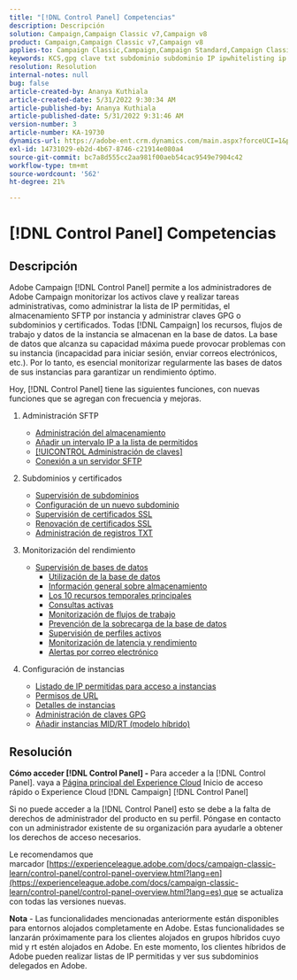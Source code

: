 ```yaml
---
title: "[!DNL Control Panel] Competencias"
description: Descripción
solution: Campaign,Campaign Classic v7,Campaign v8
product: Campaign,Campaign Classic v7,Campaign v8
applies-to: Campaign Classic,Campaign,Campaign Standard,Campaign Classic v7,Campaign v8
keywords: KCS,gpg clave txt subdominio subdominio IP ipwhitelisting ip lista ip permitir lista de delegación de flujo de trabajo csr ssl sftp txt url control de rendimiento de permisos
resolution: Resolution
internal-notes: null
bug: false
article-created-by: Ananya Kuthiala
article-created-date: 5/31/2022 9:30:34 AM
article-published-by: Ananya Kuthiala
article-published-date: 5/31/2022 9:31:46 AM
version-number: 3
article-number: KA-19730
dynamics-url: https://adobe-ent.crm.dynamics.com/main.aspx?forceUCI=1&pagetype=entityrecord&etn=knowledgearticle&id=6454a850-c4e0-ec11-bb3d-000d3a33df98
exl-id: 14731029-eb2d-4b67-8746-c21914e080a4
source-git-commit: bc7a8d555cc2aa981f00aeb54cac9549e7904c42
workflow-type: tm+mt
source-wordcount: '562'
ht-degree: 21%

---
```


# [!DNL Control Panel] Competencias

## Descripción

Adobe Campaign [!DNL Control Panel] permite a los administradores de Adobe Campaign monitorizar los activos clave y realizar tareas administrativas, como administrar la lista de IP permitidas, el almacenamiento SFTP por instancia y administrar claves GPG o subdominios y certificados. Todas [!DNL Campaign] los recursos, flujos de trabajo y datos de la instancia se almacenan en la base de datos. La base de datos que alcanza su capacidad máxima puede provocar problemas con su instancia (incapacidad para iniciar sesión, enviar correos electrónicos, etc.). Por lo tanto, es esencial monitorizar regularmente las bases de datos de sus instancias para garantizar un rendimiento óptimo.

Hoy, [!DNL Control Panel] tiene las siguientes funciones, con nuevas funciones que se agregan con frecuencia y mejoras.

1. Administración SFTP

   - [Administración del almacenamiento](https://experienceleague.adobe.com/docs/control-panel/using/sftp-management/sftp-storage-management.html?lang=en)
   - [Añadir un intervalo IP a la lista de permitidos](https://experienceleague.adobe.com/docs/control-panel/using/sftp-management/ip-range-allow-listing.html?lang=en)
   - [[!UICONTROL Administración de claves]](https://experienceleague.adobe.com/docs/control-panel/using/sftp-management/key-management.html?lang=en)
   - [Conexión a un servidor SFTP](https://experienceleague.adobe.com/docs/control-panel/using/sftp-management/logging-into-sftp-server.html?lang=en)

1. Subdominios y certificados

   - [Supervisión de subdominios](https://experienceleague.adobe.com/docs/control-panel/using/subdomains-and-certificates/monitoring-subdomains.html?lang=en)
   - [Configuración de un nuevo subdominio](https://experienceleague.adobe.com/docs/control-panel/using/subdomains-and-certificates/setting-up-new-subdomain.html?lang=en)
   - [Supervisión de certificados SSL](https://experienceleague.adobe.com/docs/control-panel/using/subdomains-and-certificates/monitoring-ssl-certificates.html?lang=en)
   - [Renovación de certificados SSL](https://experienceleague.adobe.com/docs/control-panel/using/subdomains-and-certificates/renewing-subdomain-certificate.html?lang=en)
   - [Administración de registros TXT](https://experienceleague.adobe.com/docs/control-panel/using/subdomains-and-certificates/managing-txt-records.html?lang=en)

1. Monitorización del rendimiento

   - [Supervisión de bases de datos](https://experienceleague.adobe.com/docs/control-panel/using/performance-monitoring/database-monitoring/database-monitoring.html?lang=en)
      - [Utilización de la base de datos](https://experienceleague.adobe.com/docs/control-panel/using/performance-monitoring/database-monitoring/database-utilization.html?lang=en)
      - [Información general sobre almacenamiento](https://experienceleague.adobe.com/docs/control-panel/using/performance-monitoring/database-monitoring/database-storage-overview.html?lang=en)
      - [Los 10 recursos temporales principales](https://experienceleague.adobe.com/docs/control-panel/using/performance-monitoring/database-monitoring/database-top-ten-resources.html?lang=en)
      - [Consultas activas](https://experienceleague.adobe.com/docs/control-panel/using/performance-monitoring/database-monitoring/database-active-queries.html?lang=en)
      - [Monitorización de flujos de trabajo](https://experienceleague.adobe.com/docs/control-panel/using/performance-monitoring/database-monitoring/workflow-monitoring.html?lang=en)
      - [Prevención de la sobrecarga de la base de datos](https://experienceleague.adobe.com/docs/control-panel/using/performance-monitoring/database-monitoring/database-preventing-overload.html?lang=en)
      - [Supervisión de perfiles activos](https://experienceleague.adobe.com/docs/control-panel/using/performance-monitoring/active-profiles-monitoring.html?lang=en)
      - [Monitorización de latencia y rendimiento](https://experienceleague.adobe.com/docs/control-panel/using/performance-monitoring/thoughputs-latencies.html?lang=en)
      - [Alertas por correo electrónico](https://experienceleague.adobe.com/docs/control-panel/using/performance-monitoring/email-alerting.html?lang=en)

1. Configuración de instancias

   - [Listado de IP permitidas para acceso a instancias](https://experienceleague.adobe.com/docs/control-panel/using/instances-settings/ip-allow-listing-instance-access.html?lang=en)
   - [Permisos de URL](https://experienceleague.adobe.com/docs/control-panel/using/instances-settings/url-permissions.html?lang=en)
   - [Detalles de instancias](https://experienceleague.adobe.com/docs/control-panel/using/instances-settings/instance-details.html?lang=en)
   - [Administración de claves GPG](https://experienceleague.adobe.com/docs/control-panel/using/instances-settings/gpg-keys-management.html?lang=es)
   - [Añadir instancias MID/RT (modelo híbrido)](https://experienceleague.adobe.com/docs/control-panel/using/instances-settings/external-accounts.html?lang=en)

## Resolución

<b>Cómo acceder [!DNL Control Panel] - </b>Para acceder a la [!DNL Control Panel]. vaya a [Página principal del Experience Cloud](https://experiencecloud.adobe.com) Inicio de acceso rápido o Experience Cloud [!DNL Campaign] [!DNL Control Panel]

Si no puede acceder a la [!DNL Control Panel] esto se debe a la falta de derechos de administrador del producto en su perfil. Póngase en contacto con un administrador existente de su organización para ayudarle a obtener los derechos de acceso necesarios.

Le recomendamos que marcador [https://experienceleague.adobe.com/docs/campaign-classic-learn/control-panel/control-panel-overview.html?lang=en](https://experienceleague.adobe.com/docs/campaign-classic-learn/control-panel/control-panel-overview.html?lang=es) que se actualiza con todas las versiones nuevas.

<b>Nota</b> - Las funcionalidades mencionadas anteriormente están disponibles para entornos alojados completamente en Adobe. Estas funcionalidades se lanzarán próximamente para los clientes alojados en grupos híbridos cuyo mid y rt estén alojados en Adobe. En este momento, los clientes híbridos de Adobe pueden realizar listas de IP permitidas y ver sus subdominios delegados en Adobe.
